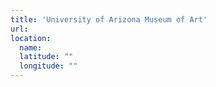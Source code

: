 ```yaml
---
title: 'University of Arizona Museum of Art'
url:
location:
  name:
  latitude: ""
  longitude: ""
---
```

